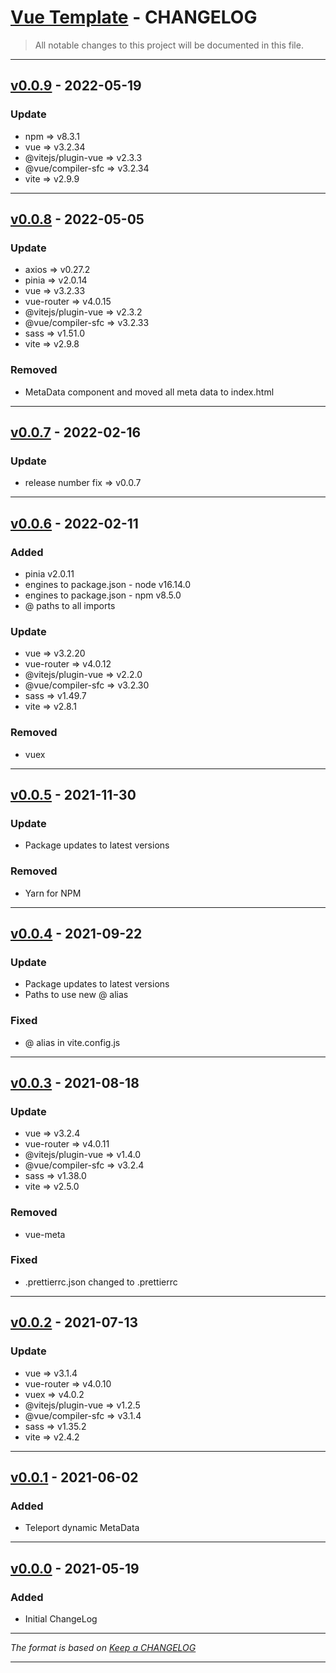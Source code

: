 # [Vue Template](https://github.com/jdhillen/vue-template) - CHANGELOG

> All notable changes to this project will be documented in this file.

---

## [v0.0.9](https://github.com/jdhillen/vue-template/releases/tag/0.0.9) - 2022-05-19

### Update

- npm => v8.3.1
- vue => v3.2.34
- @vitejs/plugin-vue => v2.3.3
- @vue/compiler-sfc => v3.2.34
- vite => v2.9.9

---

## [v0.0.8](https://github.com/jdhillen/vue-template/releases/tag/0.0.8) - 2022-05-05

### Update

- axios => v0.27.2
- pinia => v2.0.14
- vue => v3.2.33
- vue-router => v4.0.15
- @vitejs/plugin-vue => v2.3.2
- @vue/compiler-sfc => v3.2.33
- sass => v1.51.0
- vite => v2.9.8

### Removed

- MetaData component and moved all meta data to index.html

---

## [v0.0.7](https://github.com/jdhillen/vue-template/releases/tag/0.0.7) - 2022-02-16

### Update

- release number fix => v0.0.7

---

## [v0.0.6](https://github.com/jdhillen/vue-template/releases/tag/0.0.6) - 2022-02-11

### Added

- pinia v2.0.11
- engines to package.json - node v16.14.0
- engines to package.json - npm v8.5.0
- @ paths to all imports

### Update

- vue => v3.2.20
- vue-router => v4.0.12
- @vitejs/plugin-vue => v2.2.0
- @vue/compiler-sfc => v3.2.30
- sass => v1.49.7
- vite => v2.8.1

### Removed

- vuex

---

## [v0.0.5](https://github.com/jdhillen/vue-template/releases/tag/0.0.5) - 2021-11-30

### Update

- Package updates to latest versions

### Removed

- Yarn for NPM

---

## [v0.0.4](https://github.com/jdhillen/vue-template/releases/tag/0.0.4) - 2021-09-22

### Update

- Package updates to latest versions
- Paths to use new @ alias

### Fixed

- @ alias in vite.config.js

---

## [v0.0.3](https://github.com/jdhillen/vue-template/releases/tag/0.0.3) - 2021-08-18

### Update

- vue => v3.2.4
- vue-router => v4.0.11
- @vitejs/plugin-vue => v1.4.0
- @vue/compiler-sfc => v3.2.4
- sass => v1.38.0
- vite => v2.5.0

### Removed

- vue-meta

### Fixed

- .prettierrc.json changed to .prettierrc

---

## [v0.0.2](https://github.com/jdhillen/vue-template/releases/tag/0.0.2) - 2021-07-13

### Update

- vue => v3.1.4
- vue-router => v4.0.10
- vuex => v4.0.2
- @vitejs/plugin-vue => v1.2.5
- @vue/compiler-sfc => v3.1.4
- sass => v1.35.2
- vite => v2.4.2

---

## [v0.0.1](https://github.com/jdhillen/vue-template/releases/tag/0.0.1) - 2021-06-02

### Added

- Teleport dynamic MetaData

---

## [v0.0.0](https://github.com/jdhillen/vue-template/releases/tag/0.0.0) - 2021-05-19

### Added

- Initial ChangeLog

---

_The format is based on [Keep a CHANGELOG](http://keepachangelog.com)_

---
